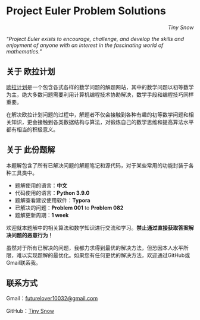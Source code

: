 # Project Euler	Problem Solutions

<p align="right"><i>Tiny Snow</i></p>



*"Project Euler exists to encourage, challenge, and develop the skills and enjoyment of anyone with an interest in the fascinating world of mathematics."*



## 关于	欧拉计划

[欧拉计划](https://projecteuler.net/)是一个包含各式各样的数学问题的解题网站，其中的数学问题以初等数学为主，绝大多数问题需要利用计算机编程技术协助解决，数学手段和编程技巧同样重要。

在解决欧拉计划问题的过程中，解题者不仅会接触到各种有趣的初等数学问题和相关知识，更会接触到各类数据结构与算法，对锻炼自己的数学思维和提高算法水平都有相当的积极意义。



## 关于	此份题解

本题解包含了所有已解决问题的解题笔记和源代码，对于某些常用的功能封装于各种工具类中。

- 题解使用的语言：**中文**
- 代码使用的语言：**Python 3.9.0**
- 题解查看建议使用软件：**Typora**
- 已解决的问题：**Problem 001** to **Problem 082**
- 题解更新周期：**1 week**

欢迎就本题解中的相关算法和数学知识进行交流和学习。**禁止通过直接获取答案解决问题的恶意行为！**

虽然对于所有已解决的问题，我都力求得到最优的解决方法，但恐因本人水平所限，难以实现题解的最优化。如果您有任何更优的解决方法，欢迎通过GitHub或Gmail联系我。



## 联系方式

Gmail：futurelover10032@gmail.com

GitHub：[Tiny Snow](https://github.com/Tiny-Snow)